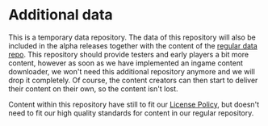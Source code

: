 # Additional data
This is a temporary data repository. The data of this repository will also be included in the alpha releases together with the content of the [regular data repo](https://github.com/inexor-game/data).
This repository should provide testers and early players a bit more content, however as soon as we have implemented an ingame content downloader, we won't need this additional repository anymore and we will drop it completely. Of course, the content creators can then start to deliver their content on their own, so the content isn't lost.

Content within this repository have still to fit our [License Policy](https://github.com/inexor-game/code/wiki/License-Policy), but doesn't need to fit our high quality standards for content in our regular repository.
